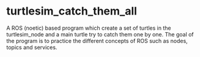 # turtlesim_catch_them_all
A ROS (noetic) based program which create a set of turtles in the turtlesim_node and a main turtle try to catch them one by one. The goal of the program is to practice the different concepts of ROS such as nodes, topics and services. 
